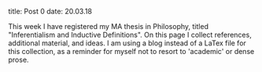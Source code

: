 title: Post 0
date: 20.03.18

This week I have registered my MA thesis in Philosophy, titled "Inferentialism and Inductive Definitions".
On this page I collect references, additional material, and ideas.
I am using a blog instead of a LaTex file for this collection, as a reminder for myself not to resort to 'academic' or dense prose.